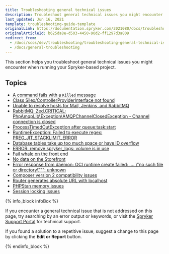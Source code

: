 ```yaml
---
title: Troubleshooting general technical issues
description: Troubleshoot general technical issues you might encounter when running your Spryker-based project
last_updated: Jun 16, 2021
template: troubleshooting-guide-template
originalLink: https://documentation.spryker.com/2021080/docs/troubleshooting-general-technical-issues
originalArticleId: b625da8e-d503-4450-90d2-ff1297d3a809
redirect_from:
  - /docs/scos/dev/troubleshooting/troubleshooting-general-technical-issues/troubleshooting-general-technical-issues.html
  - /docs/general-troubleshooting
---
```


This section helps you troubleshoot general technical issues you might encounter when running your Spryker-based project.

## Topics

- [A command fails with a `Killed` message](/docs/dg/dev/troubleshooting/troubleshooting-general-technical-issues/a-command-fails-with-a-killed-message.html)
- [Class Silex/ControllerProviderInterface not found](/docs/dg/dev/troubleshooting/troubleshooting-general-technical-issues/class-silex-controllerproviderinterface-not-found.html)
- [Unable to resolve hosts for Mail, Jenkins, and RabbitMQ](/docs/dg/dev/troubleshooting/troubleshooting-general-technical-issues/unable-to-resolve-hosts-for-mail-jenkins-and-rabbitmq.html)
- [RabbitMQ: Zed.CRITICAL: PhpAmqpLib\Exception\AMQPChannelClosedException - Channel connection is closed](/docs/dg/dev/troubleshooting/troubleshooting-general-technical-issues/troubleshooting-rabbitmq/rabbitmq-zed.critical-phpamqplib-exception-amqpchannelclosedexception-channel-connection-is-closed.html)
- [ProcessTimedOutException after queue:task:start](/docs/dg/dev/troubleshooting/troubleshooting-general-technical-issues/processtimedoutexception-after-queue-task-start.html)
- [RuntimeException: Failed to execute regex: PREG_JIT_STACKLIMIT_ERROR](/docs/dg/dev/troubleshooting/troubleshooting-general-technical-issues/runtimeexception-failed-to-execute-regex-preg-jit-stacklimit-error.html)
- [Database tables take up too much space or have ID overflow](/docs/dg/dev/troubleshooting/troubleshooting-general-technical-issues/database-tables-take-up-too-much-space-or-have-id-overflow.html)
- [ERROR: remove spryker_logs: volume is in use](/docs/dg/dev/troubleshooting/troubleshooting-general-technical-issues/error-remove-spryker-logs-volume-is-in-use.html)
- [Fail whale on the front end](/docs/dg/dev/troubleshooting/troubleshooting-general-technical-issues/fail-whale-on-the-frontend.html)
- [No data on the Storefront](/docs/dg/dev/troubleshooting/troubleshooting-general-technical-issues/no-data-on-the-storefront.html)
- [Error response from daemon: OCI runtime create failed: .... \\\"no such file or directory\\\"\"": unknown](/docs/dg/dev/troubleshooting/troubleshooting-general-technical-issues/error-response-from-daemon-oci-runtime-create-failed-no-such-file-or-directory-unknown.html)
- [Composer version 2 compatibility issues](/docs/dg/dev/troubleshooting/troubleshooting-general-technical-issues/composer-version-2-compatibility-issues.html)
- [Router generates absolute URL with localhost](/docs/dg/dev/troubleshooting/troubleshooting-general-technical-issues/router-generates-absolute-url-with-localhost.html)
- [PHPStan memory issues](/docs/dg/dev/troubleshooting/troubleshooting-general-technical-issues/phpstan-memory-issues.html)
- [Session locking issues](/docs/dg/dev/troubleshooting/troubleshooting-general-technical-issues/session-locking-issues.html)


{% info_block infoBox %}

If you encounter a general technical issue that is not addressed on this page, try searching by an error output or keywords, or visit the [Spryker Support Portal](https://support.spryker.com) for technical support.

If you found a solution to a repetitive issue,  suggest a change to this page by clicking the **Edit or Report** button.

{% endinfo_block %}
